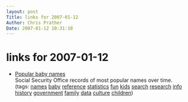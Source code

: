 ```yaml
---
layout: post
Title: links for 2007-01-12  
Author: Chris Prather
Date: 2007-01-12 10:31:18
---
```


# links for 2007-01-12
<ul class="delicious">
	<li>
		<div class="delicious-link"><a href="http://www.ssa.gov/OACT/babynames/">Popular baby names</a></div>
		<div class="delicious-extended">Social Security Office records of most popular names over time.</div>
		<div class="delicious-tags">(tags: <a href="http://del.icio.us/perigrin/names">names</a> <a href="http://del.icio.us/perigrin/baby">baby</a> <a href="http://del.icio.us/perigrin/reference">reference</a> <a href="http://del.icio.us/perigrin/statistics">statistics</a> <a href="http://del.icio.us/perigrin/fun">fun</a> <a href="http://del.icio.us/perigrin/kids">kids</a> <a href="http://del.icio.us/perigrin/search">search</a> <a href="http://del.icio.us/perigrin/research">research</a> <a href="http://del.icio.us/perigrin/info">info</a> <a href="http://del.icio.us/perigrin/history">history</a> <a href="http://del.icio.us/perigrin/government">government</a> <a href="http://del.icio.us/perigrin/family">family</a> <a href="http://del.icio.us/perigrin/data">data</a> <a href="http://del.icio.us/perigrin/culture">culture</a> <a href="http://del.icio.us/perigrin/children">children</a>)</div>
	</li>
</ul>

